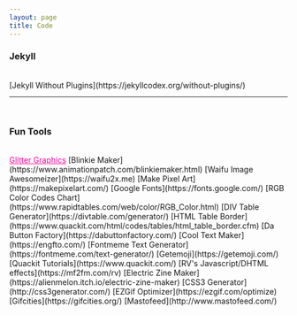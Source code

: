 ```yaml
---
layout: page
title: Code
---
```

<h3>Jekyll</h3><br />
[Jekyll Without Plugins](https://jekyllcodex.org/without-plugins/)
<br /><code><hr></code><br />

<h3>Fun Tools</h3><br />
<a href="http://www.glitter-graphics.com" style="color:#FF0099;">Glitter Graphics</a>
[Blinkie Maker](https://www.animationpatch.com/blinkiemaker.html)  
[Waifu Image Awesomeizer](https://waifu2x.me)  
[Make Pixel Art](https://makepixelart.com/)  
[Google Fonts](https://fonts.google.com/)  
[RGB Color Codes Chart](https://www.rapidtables.com/web/color/RGB_Color.html)  
[DIV Table Generator](https://divtable.com/generator/)  
[HTML Table Border](https://www.quackit.com/html/codes/tables/html_table_border.cfm)  
[Da Button Factory](https://dabuttonfactory.com/)  
[Cool Text Maker](https://engfto.com/)  
[Fontmeme Text Generator](https://fontmeme.com/text-generator/)  
[Getemoji](https://getemoji.com/)  
[Quackit Tutorials](https://www.quackit.com/)  
[RV's Javascript/DHTML effects](https://mf2fm.com/rv)  
[Electric Zine Maker](https://alienmelon.itch.io/electric-zine-maker)  
[CSS3 Generator](http://css3generator.com/)  
[EZGif Optimizer](https://ezgif.com/optimize)  
[Gifcities](https://gifcities.org/)  
[Mastofeed](http://www.mastofeed.com/)
